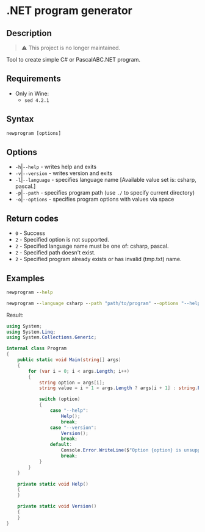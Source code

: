 # .NET program generator

## Description

> ⚠️ This project is no longer maintained.

Tool to create simple C# or PascalABC.NET program.

## Requirements

- Only in Wine:
    - `sed 4.2.1`

## Syntax

```bat
newprogram [options]
```

## Options

- `-h`|`--help` - writes help and exits
- `-v`|`--version` - writes version and exits
- `-l`|`--language` - specifies language name [Available value set is: csharp, pascal.]
- `-p`|`--path` - specifies program path (use `./` to specify current directory)
- `-o`|`--options` - specifies program options with values via space

## Return codes

- `0` - Success
- `2` - Specified option is not supported.
- `2` - Specified language name must be one of: csharp, pascal.
- `2` - Specified path doesn't exist.
- `2` - Specified program already exists or has invalid (tmp.txt) name.

## Examples

```bat
newprogram --help
```

```bat
newprogram --language csharp --path "path/to/program" --options "--help --version"
```
Result:
```cs
using System;
using System.Linq;
using System.Collections.Generic;

internal class Program
{
    public static void Main(string[] args)
    {
        for (var i = 0; i < args.Length; i++)
        {
            string option = args[i];
            string value = i + 1 < args.Length ? args[i + 1] : string.Empty;

            switch (option)
            {
                case "--help": 
                    Help();
                    break;
                case "--version": 
                    Version();
                    break;
                default:
                    Console.Error.WriteLine($"Option {option} is unsupported now.");
                    break;
            }
        }	
    }

    private static void Help()
    {
    }

    private static void Version()
    {
    }
}
```
